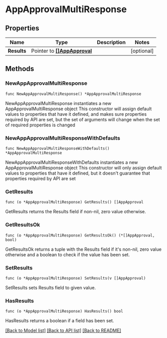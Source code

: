 # AppApprovalMultiResponse

## Properties

Name | Type | Description | Notes
------------ | ------------- | ------------- | -------------
**Results** | Pointer to [**[]AppApproval**](AppApproval.md) |  | [optional] 

## Methods

### NewAppApprovalMultiResponse

`func NewAppApprovalMultiResponse() *AppApprovalMultiResponse`

NewAppApprovalMultiResponse instantiates a new AppApprovalMultiResponse object
This constructor will assign default values to properties that have it defined,
and makes sure properties required by API are set, but the set of arguments
will change when the set of required properties is changed

### NewAppApprovalMultiResponseWithDefaults

`func NewAppApprovalMultiResponseWithDefaults() *AppApprovalMultiResponse`

NewAppApprovalMultiResponseWithDefaults instantiates a new AppApprovalMultiResponse object
This constructor will only assign default values to properties that have it defined,
but it doesn't guarantee that properties required by API are set

### GetResults

`func (o *AppApprovalMultiResponse) GetResults() []AppApproval`

GetResults returns the Results field if non-nil, zero value otherwise.

### GetResultsOk

`func (o *AppApprovalMultiResponse) GetResultsOk() (*[]AppApproval, bool)`

GetResultsOk returns a tuple with the Results field if it's non-nil, zero value otherwise
and a boolean to check if the value has been set.

### SetResults

`func (o *AppApprovalMultiResponse) SetResults(v []AppApproval)`

SetResults sets Results field to given value.

### HasResults

`func (o *AppApprovalMultiResponse) HasResults() bool`

HasResults returns a boolean if a field has been set.


[[Back to Model list]](../README.md#documentation-for-models) [[Back to API list]](../README.md#documentation-for-api-endpoints) [[Back to README]](../README.md)


